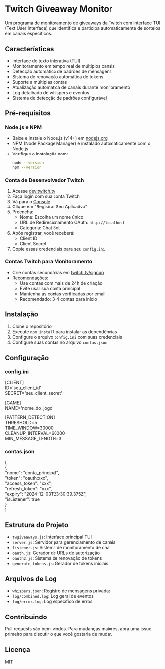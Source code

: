 # Twitch Giveaway Monitor

Um programa de monitoramento de giveaways da Twitch com interface TUI (Text User Interface) que identifica e participa automaticamente de sorteios em canais específicos.

## Características

- Interface de texto interativa (TUI)
- Monitoramento em tempo real de múltiplos canais
- Detecção automática de padrões de mensagens
- Sistema de renovação automática de tokens
- Suporte a múltiplas contas
- Atualização automática de canais durante monitoramento
- Log detalhado de whispers e eventos
- Sistema de detecção de padrões configurável

## Pré-requisitos

### Node.js e NPM
- Baixe e instale o Node.js (v14+) em [nodejs.org](https://nodejs.org/)
- NPM (Node Package Manager) é instalado automaticamente com o Node.js
- Verifique a instalação com:
  ```bash
  node --version
  npm --version
  ```

### Conta de Desenvolvedor Twitch
1. Acesse [dev.twitch.tv](https://dev.twitch.tv/)
2. Faça login com sua conta Twitch
3. Vá para o [Console](https://dev.twitch.tv/console)
4. Clique em "Registrar Seu Aplicativo"
5. Preencha:
   - Nome: Escolha um nome único
   - URL de Redirecionamento OAuth: `http://localhost`
   - Categoria: Chat Bot
6. Após registrar, você receberá:
   - Client ID
   - Client Secret
7. Copie essas credenciais para seu `config.ini`

### Contas Twitch para Monitoramento
- Crie contas secundárias em [twitch.tv/signup](https://www.twitch.tv/signup)
- Recomendações:
  - Use contas com mais de 24h de criação
  - Evite usar sua conta principal
  - Mantenha as contas verificadas por email
  - Recomendado: 3-4 contas para início

## Instalação

1. Clone o repositório
2. Execute `npm install` para instalar as dependências
3. Configure o arquivo `config.ini` com suas credenciais
4. Configure suas contas no arquivo `contas.json`

## Configuração

### config.ini
[CLIENT] \
ID='seu_client_id' \
SECRET='seu_client_secret'

[GAME] \
NAME='nome_do_jogo'

[PATTERN_DETECTION] \
THRESHOLD=5 \
TIME_WINDOW=30000 \
CLEANUP_INTERVAL=60000 \
MIN_MESSAGE_LENGTH=3

### contas.json
[ \
  { \
    "nome": "conta_principal", \
    "token": "oauth:xxx", \
    "access_token": "xxx", \
    "refresh_token": "xxx", \
    "expiry": "2024-12-03T23:30:39.375Z", \
    "isListener": true \
  } \
]

## Estrutura do Projeto

- `twgiveaways.js`: Interface principal TUI
- `server.js`: Servidor para gerenciamento de canais
- `listener.js`: Sistema de monitoramento de chat
- `oauth.js`: Gerador de URLs de autorização
- `oauth2.js`: Sistema de renovação de tokens
- `generate_tokens.js`: Gerador de tokens iniciais

## Arquivos de Log

- `whispers.json`: Registro de mensagens privadas
- `log/combined.log`: Log geral de eventos
- `log/error.log`: Log específico de erros

## Contribuindo

Pull requests são bem-vindos. Para mudanças maiores, abra uma issue primeiro para discutir o que você gostaria de mudar.

## Licença

[MIT](https://choosealicense.com/licenses/mit/)